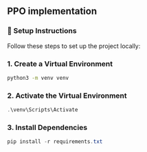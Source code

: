 ## PPO implementation

### 🚀 Setup Instructions

Follow these steps to set up the project locally:

### 1. Create a Virtual Environment
```bash
python3 -m venv venv
```

### 2. Activate the Virtual Environment
```powershell
.\venv\Scripts\Activate
```
### 3. Install Dependencies
```powershell
pip install -r requirements.txt
```
